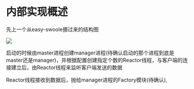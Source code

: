 # 内部实现概述

先上一个从easy-swoole挪过来的结构图

![](http://static.zybuluo.com/Lancelot2014/xpatz2wxco47xrzi5xc3keni/structure.png)

启动的时候由master进程创建manager进程\(待确认启动的那个进程到底是master还是manager\)，并根据配置创建指定个数的Reactor线程，与客户端的连接建立后，由Reactor线程来监听客户端发送的数据



Reactor线程接收到数据后，抛给manager进程的Factory模块\(待确认\),


